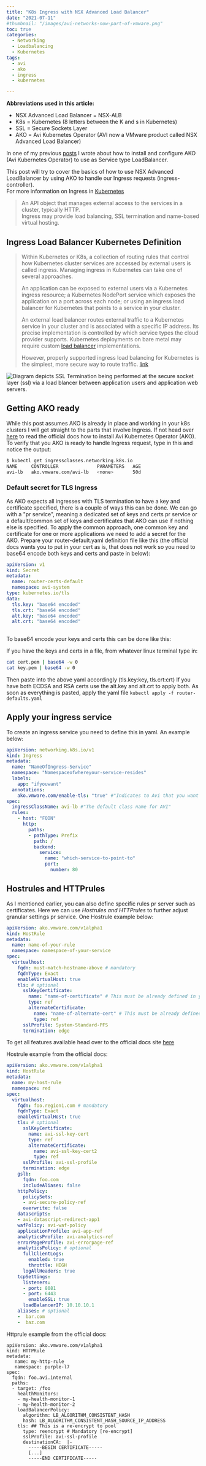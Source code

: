 ```yaml
---
title: "K8s Ingress with NSX Advanced Load Balancer"
date: "2021-07-11"
#thumbnail: "/images/avi-networks-now-part-of-vmware.png"
toc: true
categories: 
  - Networking
  - Loadbalancing
  - Kubernetes
tags: 
  - avi
  - ako
  - ingress
  - kubernetes

---
```


**Abbreviations used in this article:**  

- NSX Advanced Load Balancer = NSX-ALB
- K8s = Kubernetes (8 letters between the K and s in Kubernetes)
- SSL = Secure Sockets Layer
- AKO = Avi Kubernetes Operator (AVI now a VMware product called NSX Advanced Load Balancer)

In one of my previous [posts](https://blog.andreasm.io/2020/10/08/nsx-advanced-loadbalancer-with-antrea-on-native-k8s/) I wrote about how to install and configure AKO (Avi Kubernetes Operator) to use as Service type LoadBalancer.

This post will try to cover the basics of how to use NSX Advanced LoadBalancer by using AKO to handle our Ingress requests (ingress-controller).  
For more information on Ingress in [Kubernetes](https://kubernetes.io/docs/concepts/services-networking/ingress/)

> An API object that manages external access to the services in a cluster, typically HTTP.  
> Ingress may provide load balancing, SSL termination and name-based virtual hosting.

##   Ingress Load Balancer Kubernetes Definition

> Within Kubernetes or K8s, a collection of routing rules that control how Kubernetes cluster services are accessed by external users is called ingress. Managing ingress in Kubernetes can take one of several approaches.
>
> An application can be exposed to external users via a Kubernetes ingress resource; a Kubernetes NodePort service which exposes the application on a port across each node; or using an ingress load balancer for Kubernetes that points to a service in your cluster.
>
> An external load balancer routes external traffic to a Kubernetes service in your cluster and is associated with a specific IP address. Its precise implementation is controlled by which service types the cloud provider supports. Kubernetes deployments on bare metal may require custom [load balancer](https://avinetworks.com/glossary/load-balancer/) implementations.
>
> However, properly supported ingress load balancing for Kubernetes is the simplest, more secure way to route traffic. [link](https://avinetworks.com/glossary/ingress-load-balancer-for-kubernetes/)

![Diagram depicts SSL Termination being performed at the secure socket layer (ssl) via a load blancer between application users and application web servers.](images/ssl-termination-diagram.png)

## Getting AKO ready

While this post assumes AKO is already in place and working in your k8s clusters I will get straight to the parts that involve Ingress. If not head over [here](https://avinetworks.com/docs/ako/1.7/ako-installation/) to read the official docs how to install Avi Kubernetes Operator (AKO).
To verify that you AKO is ready to handle Ingress request, type in this and notice the output:

```bash
$ kubectl get ingressclasses.networking.k8s.io 
NAME     CONTROLLER              PARAMETERS   AGE
avi-lb   ako.vmware.com/avi-lb   <none>       50d

```



### Default secret for TLS Ingress

As AKO expects all ingresses with TLS termination to have a key and certificate specified, there is a couple of ways this can be done. We can go with a "pr service", meaning a dedicated set of keys and certs pr service or a default/common set of keys and certificates that AKO can use if nothing else is specified. 
To apply the common approach, one common key and certificate for one or more applications we need to add a secret for the AKO. Prepare your router-default.yaml definition file like this (the official docs wants you to put in your cert as is, that does not work so you need to base64 encode both keys and certs and paste in below):

```yaml
apiVersion: v1
kind: Secret
metadata:
  name: router-certs-default
  namespace: avi-system
type: kubernetes.io/tls
data:
  tls.key: "base64 encoded"
  tls.crt: "base64 encoded"
  alt.key: "base64 encoded"
  alt.crt: "base64 encoded"
  
```

To base64 encode your keys and certs this can be done like this:

If you have the keys and certs in a file, from whatever linux terminal type in:

```bash
cat cert.pem | base64 -w 0 
cat key.pem | base64 -w 0
```

Then paste into the above yaml accordingly (tls.key:key, tls.crt:crt)
If you have both ECDSA and RSA certs use the alt.key and alt.crt to apply both.
As soon as everything is pasted, apply the yaml file `kubectl apply -f router-defaults.yaml`

## Apply your ingress service

To create an ingress service you need to define this in yaml. An example below:

```yaml
apiVersion: networking.k8s.io/v1
kind: Ingress
metadata:
  name: "NameOfIngress-Service"
  namespace: "Namespaceofwhereyour-service-resides"
  labels:
    app: "ifyouwant"
  annotations:
    ako.vmware.com/enable-tls: "true" #"Indicates to Avi that you want to use TLS"
spec:
  ingressClassName: avi-lb #"The default class name for AVI"
  rules:
    - host: "FQDN"
      http:
        paths:
        - pathType: Prefix
          path: /
          backend:
            service:
              name: "which-service-to-point-to"
              port:
                number: 80

```



## Hostrules and HTTPrules

As I mentioned earlier, you can also define specific rules pr server such as certificates. Here we can use *Hostrules and HTTPrules* to further adjust granular settings pr service. One Hostrule example below:

```yaml
apiVersion: ako.vmware.com/v1alpha1
kind: HostRule
metadata:
  name: name-of-your-rule
  namespace: namespace-of-your-service
spec:
  virtualhost:
    fqdn: must-match-hostname-above # mandatory
    fqdnType: Exact
    enableVirtualHost: true
    tls: # optional
      sslKeyCertificate:
        name: "name-of-certificate" # This must be already defined in your AVI controller
        type: ref
        alternateCertificate:
          name: "name-of-alternate-cert" # This must be already defined in your AVI controller
          type: ref
      sslProfile: System-Standard-PFS
      termination: edge

```



To get all features available head over to the official docs site [here](https://avinetworks.com/docs/ako/1.7/custom-resource-definitions/)  

Hostrule example from the official docs:

```yaml
apiVersion: ako.vmware.com/v1alpha1
kind: HostRule
metadata:
  name: my-host-rule
  namespace: red
spec:
  virtualhost:
    fqdn: foo.region1.com # mandatory
    fqdnType: Exact
    enableVirtualHost: true
    tls: # optional
      sslKeyCertificate:
        name: avi-ssl-key-cert
        type: ref
        alternateCertificate:
          name: avi-ssl-key-cert2
          type: ref
      sslProfile: avi-ssl-profile
      termination: edge
    gslb:
      fqdn: foo.com
      includeAliases: false
    httpPolicy: 
      policySets:
      - avi-secure-policy-ref
      overwrite: false
    datascripts:
    - avi-datascript-redirect-app1
    wafPolicy: avi-waf-policy
    applicationProfile: avi-app-ref
    analyticsProfile: avi-analytics-ref
    errorPageProfile: avi-errorpage-ref
    analyticsPolicy: # optional
      fullClientLogs:
        enabled: true
        throttle: HIGH
      logAllHeaders: true
    tcpSettings:
      listeners:
      - port: 8081
      - port: 6443
        enableSSL: true
      loadBalancerIP: 10.10.10.1
    aliases: # optional
    -  bar.com
    -  baz.com
```



Httprule example from the official docs:

```
apiVersion: ako.vmware.com/v1alpha1
kind: HTTPRule
metadata:
   name: my-http-rule
   namespace: purple-l7
spec:
  fqdn: foo.avi.internal
  paths:
  - target: /foo
    healthMonitors:
    - my-health-monitor-1
    - my-health-monitor-2
    loadBalancerPolicy:
      algorithm: LB_ALGORITHM_CONSISTENT_HASH
      hash: LB_ALGORITHM_CONSISTENT_HASH_SOURCE_IP_ADDRESS
    tls: ## This is a re-encrypt to pool
      type: reencrypt # Mandatory [re-encrypt]
      sslProfile: avi-ssl-profile
      destinationCA:  |-
        -----BEGIN CERTIFICATE-----
        [...]
        -----END CERTIFICATE-----
```

